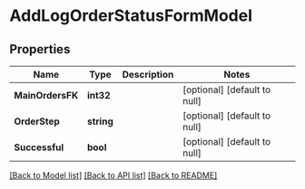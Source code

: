 # AddLogOrderStatusFormModel

## Properties
Name | Type | Description | Notes
------------ | ------------- | ------------- | -------------
**MainOrdersFK** | **int32** |  | [optional] [default to null]
**OrderStep** | **string** |  | [optional] [default to null]
**Successful** | **bool** |  | [optional] [default to null]

[[Back to Model list]](../README.md#documentation-for-models) [[Back to API list]](../README.md#documentation-for-api-endpoints) [[Back to README]](../README.md)


